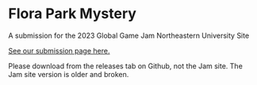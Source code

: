 # Flora Park Mystery

A submission for the 2023 Global Game Jam Northeastern University Site

[See our submission page here.](https://globalgamejam.org/2023/games/green-thumb-detective-8)

Please download from the releases tab on Github, not the Jam site. The Jam site version is older and broken.
